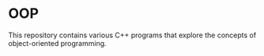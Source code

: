 # OOP
This repository contains various C++ programs that explore the concepts of object-oriented programming.

